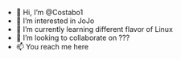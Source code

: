 - 👋 Hi, I’m @Costabo1
- 👀 I’m interested in JoJo
- 🌱 I’m currently learning different flavor of Linux 
- 💞️ I’m looking to collaborate on ???
- 📫 You reach me here

<!---
Costabo1/Costabo1 is a ✨ special ✨ repository because its `README.md` (this file) appears on your GitHub profile.
You can click the Preview link to take a look at your changes.
--->
